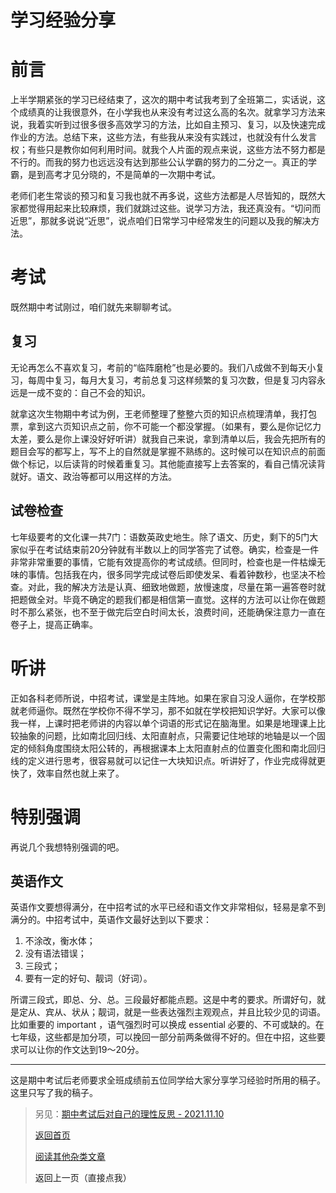 # 学习经验分享

# 前言

上半学期紧张的学习已经结束了，这次的期中考试我考到了全班第二，实话说，这个成绩真的让我很意外，在小学我也从来没有考过这么高的名次。就拿学习方法来说，我着实听到过很多很多高效学习的方法，比如自主预习、复习，以及快速完成作业的方法。总结下来，这些方法，有些我从来没有实践过，也就没有什么发言权；有些只是教你如何利用时间。就我个人片面的观点来说，这些方法不努力都是不行的。而我的努力也远远没有达到那些公认学霸的努力的二分之一。真正的学霸，是到高考才见分晓的，不是简单的一次期中考试。

老师们老生常谈的预习和复习我也就不再多说，这些方法都是人尽皆知的，既然大家都觉得用起来比较麻烦，我们就跳过这些。说学习方法，我还真没有。“切问而近思”，那就多说说“近思”，说点咱们日常学习中经常发生的问题以及我的解决方法。

# 考试

既然期中考试刚过，咱们就先来聊聊考试。

## 复习

无论再怎么不喜欢复习，考前的“临阵磨枪”也是必要的。我们八成做不到每天小复习，每周中复习，每月大复习，考前总复习这样频繁的复习次数，但是复习内容永远是一成不变的：自己不会的知识。

就拿这次生物期中考试为例，王老师整理了整整六页的知识点梳理清单，我打包票，拿到这六页知识点之前，你不可能一个都没掌握。（如果有，要么是你记忆力太差，要么是你上课没好好听讲）就我自己来说，拿到清单以后，我会先把所有的题目会写的都写上，写不上的自然就是掌握不熟练的。这时候可以在知识点的前面做个标记，以后读背的时候着重复习。其他能直接写上去答案的，看自己情况读背就好。语文、政治等都可以用这样的方法。

## 试卷检查

七年级要考的文化课一共7门：语数英政史地生。除了语文、历史，剩下的5门大家似乎在考试结束前20分钟就有半数以上的同学答完了试卷。确实，检查是一件非常非常重要的事情，它能有效提高你的考试成绩。但同时，检查也是一件枯燥无味的事情。包括我在内，很多同学完成试卷后即使发呆、看着钟数秒，也坚决不检查。对此，我的解决方法是认真、细致地做题，放慢速度，尽量在第一遍答卷时就把题做全对。毕竟不确定的题我们都是相信第一直觉。这样的方法可以让你在做题时不那么紧张，也不至于做完后空白时间太长，浪费时间，还能确保注意力一直在卷子上，提高正确率。

# 听讲

正如各科老师所说，中招考试，课堂是主阵地。如果在家自习没人逼你，在学校那就老师逼你。既然在学校你不得不学习，那不如就在学校把知识学好。大家可以像我一样，上课时把老师讲的内容以单个词语的形式记在脑海里。如果是地理课上比较抽象的问题，比如南北回归线、太阳直射点，只需要记住地球的地轴是以一个固定的倾斜角度围绕太阳公转的，再根据课本上太阳直射点的位置变化图和南北回归线的定义进行思考，很容易就可以记住一大块知识点。听讲好了，作业完成得就更快了，效率自然也就上来了。

# 特别强调

再说几个我想特别强调的吧。

## 英语作文

英语作文要想得满分，在中招考试的水平已经和语文作文非常相似，轻易是拿不到满分的。中招考试中，英语作文最好达到以下要求：

1. 不涂改，衡水体；
2. 没有语法错误；
3. 三段式；
4. 要有一定的好句、靓词（好词）。

所谓三段式，即总、分、总。三段最好都能点题。这是中考的要求。所谓好句，就是定从、宾从、状从；靓词，就是一些表达强烈主观观点，并且比较少见的词语。比如重要的 important ，语气强烈时可以换成 essential 必要的、不可或缺的。在七年级，这些都是加分项，可以挽回一部分前两条做得不好的。但在中招，这些要求可以让你的作文达到19～20分。

---

这是期中考试后老师要求全班成绩前五位同学给大家分享学习经验时所用的稿子。这里只写了我的稿子。

> 另见：[期中考试后对自己的理性反思 - 2021.11.10](../Daily/2021.11.md)
>
> [返回首页](../README.md)
>
> [阅读其他杂类文章](杂项.md)
>
> <a onClick="javascript :history.back(-1);">返回上一页（直接点我）</a>
